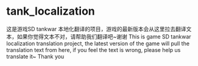 # tank_localization
这是游戏SD tankwar 本地化翻译的项目，游戏的最新版本会从这里拉去翻译文本，如果你觉得文本不对，请帮助我们翻译吧~谢谢
This is game SD tankwar localization translation project, the latest version of the game will pull the translation text from here, if you feel the text is wrong, please help us translate it~ Thank you
